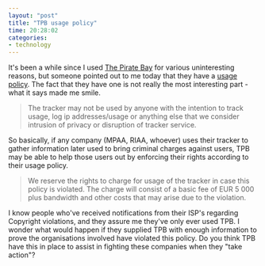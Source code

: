 ```yaml
---
layout: "post"
title: "TPB usage policy"
time: 20:28:02
categories: 
- technology
---
```

It's been a while since I used <a href="http://thepiratebay.org/">The Pirate Bay</a> for various uninteresting reasons, but someone pointed out to me today that they have a <a href="http://thepiratebay.org/policy">usage policy</a>. The fact that they have one is not really the most interesting part - what it says made me smile.
<blockquote>The tracker may not be used by anyone with the intention to track usage, log ip addresses/usage or anything else that we consider intrusion of privacy or disruption of tracker service.</blockquote>
So basically, if any company (MPAA, RIAA, whoever) uses their tracker to gather information later used to bring criminal charges against users, TPB may be able to help those users out by enforcing their rights according to their usage policy.
<blockquote>We reserve the rights to charge for usage of the tracker in case this policy is violated. The charge will consist of a basic fee of EUR 5 000 plus bandwidth and other costs that may arise due to the violation.</blockquote>
I know people who've received notifications from their ISP's regarding Copyright violations, and they assure me they've only ever used TPB. I wonder what would happen if they supplied TPB with enough information to prove the organisations involved have violated this policy. Do you think TPB have this in place to assist in fighting these companies when they "take action"?